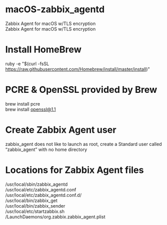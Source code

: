 # macOS-zabbix_agentd
Zabbix Agent for macOS w/TLS encryption<br>
Zabbix Agent for macOS w/TLS encryption

# Install HomeBrew
ruby -e "$(curl -fsSL https://raw.githubusercontent.com/Homebrew/install/master/install)"

# PCRE & OpenSSL provided by Brew
brew install pcre<br>
brew install openssl@1.1

# Create Zabbix Agent user
zabbix_agent does not like to launch as root, create a Standard user called “zabbix_agent” with no home directory

# Locations for Zabbix Agent files
/usr/local/sbin/zabbix_agentd<br>
/usr/local/etc/zabbix_agentd.conf<br>
/usr/local/etc/zabbix_agentd.conf.d/<br>
/usr/local/bin/zabbix_get<br>
/usr/local/bin/zabbix_sender<br>
/usr/local/etc/startzabbix.sh<br>
/LaunchDaemons/org.zabbix.zabbix_agent.plist
